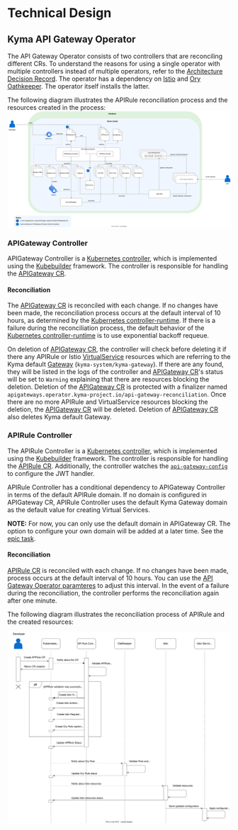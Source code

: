 # Technical Design

## Kyma API Gateway Operator

The API Gateway Operator consists of two controllers that are reconciling different CRs. To understand the reasons for using a single operator with multiple controllers instead of multiple operators, refer to the [Architecture Decision Record](https://github.com/kyma-project/api-gateway/issues/495).
The operator has a dependency on [Istio](https://istio.io/) and [Ory Oathkeeper](https://www.ory.sh/docs/oathkeeper). The operator itself installs the latter.

The following diagram illustrates the APIRule reconciliation process and the resources created in the process:
![Kyma API Gateway Overview](../assets/operator-contributor-skr-overview.svg)

### APIGateway Controller

APIGateway Controller is a [Kubernetes controller](https://kubernetes.io/docs/concepts/architecture/controller/), which is implemented using the [Kubebuilder](https://book.kubebuilder.io/) framework.
The controller is responsible for handling the [APIGateway CR](../user/custom-resources/apigateway/04-00-apigateway-custom-resource.md).

#### Reconciliation
The [APIGateway CR](../user/custom-resources/apigateway/04-00-apigateway-custom-resource.md) is reconciled with each change. If no changes have been made, the reconciliation process occurs at the default interval of 10 hours,
as determined by the [Kubernetes controller-runtime](https://pkg.go.dev/sigs.k8s.io/controller-runtime).
If there is a failure during the reconciliation process, the default behavior of the [Kubernetes controller-runtime](https://pkg.go.dev/sigs.k8s.io/controller-runtime) is to use exponential backoff requeue.

On deletion of [APIGateway CR](../user/custom-resources/apigateway/04-00-apigateway-custom-resource.md), the controller will check before deleting it if there any APIRule or Istio [VirtualService](https://istio.io/latest/docs/reference/config/networking/virtual-service) resources which are referring to the Kyma default [Gateway](https://istio.io/latest/docs/reference/config/networking/gateway/) (`kyma-system/kyma-gateway`). If there are any found, they will be listed in the logs of the controller and [APIGateway CR](../user/custom-resources/apigateway/04-00-apigateway-custom-resource.md)'s status will be set to `Warning` explaining that there are resources blocking the deletion. Deletion of the [APIGateway CR](../user/custom-resources/apigateway/04-00-apigateway-custom-resource.md) is protected with a finalizer named `apigateways.operator.kyma-project.io/api-gateway-reconciliation`. Once there are no more APIRule and VirtualService resources blocking the deletion, the [APIGateway CR](../user/custom-resources/apigateway/04-00-apigateway-custom-resource.md) will be deleted. Deletion of [APIGateway CR](../user/custom-resources/apigateway/04-00-apigateway-custom-resource.md) also deletes Kyma default Gateway.

### APIRule Controller

The APIRule Controller is a [Kubernetes controller](https://kubernetes.io/docs/concepts/architecture/controller/), which is implemented using the [Kubebuilder](https://book.kubebuilder.io/) framework.
The controller is responsible for handling the [APIRule CR](../user/custom-resources/apirule/04-10-apirule-custom-resource.md).
Additionally, the controller watches the [`api-gateway-config`](../user/custom-resources/apirule/04-20-apirule-istio-jwt-access-strategy.md) to configure the JWT handler.

APIRule Controller has a conditional dependency to APIGateway Controller in terms of the default APIRule domain. If no domain is configured in APIGateway CR, APIRule Controller uses the default Kyma Gateway domain as the default value for creating Virtual Services.

**NOTE:** For now, you can only use the default domain in APIGateway CR. The option to configure your own domain will be added at a later time. See the [epic task](https://github.com/kyma-project/api-gateway/issues/130).

#### Reconciliation
[APIRule CR](../user/custom-resources/apirule/04-10-apirule-custom-resource.md) is reconciled with each change. If no changes have been made, process occurs at the default interval of 10 hours.
You can use the [API Gateway Operator paramteres](../user/technical-reference/05-00-api-gateway-operator-parameters.md) to adjust this interval.
In the event of a failure during the reconciliation, the controller performs the reconciliation again after one minute.

The following diagram illustrates the reconciliation process of APIRule and the created resources:

![APIRule CR Reconciliation](../assets/api-rule-reconciliation-sequence.svg)

